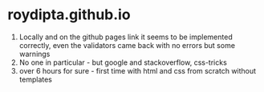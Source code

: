 # roydipta.github.io

1) Locally and on the github pages link it seems to be implemented correctly, even the validators came back with no errors but some warnings
2) No one in particular - but google and stackoverflow, css-tricks
3) over 6 hours for sure - first time with html and css from scratch without templates